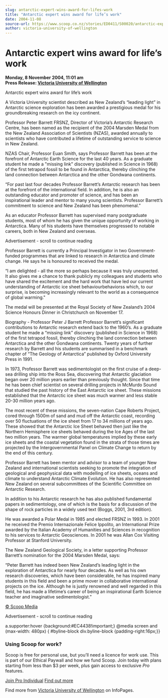 ```yaml
---
slug: antarctic-expert-wins-award-for-lifes-work
title: "Antarctic expert wins award for life’s work"
date: 2004-11-08
source-url: https://www.scoop.co.nz/stories/ED0411/S00020/antarctic-expert-wins-award-for-lifes-work.htm
author: victoria-university-of-wellington
---
```

Antarctic expert wins award for life’s work
===========================================

**Monday, 8 November 2004, 11:01 am**  
**Press Release: [Victoria University of Wellington](https://info.scoop.co.nz/Victoria_University_of_Wellington)**

Antarctic expert wins award for life’s work

A Victoria University scientist described as New Zealand’s “leading light” in Antarctic science exploration has been awarded a prestigious medal for his groundbreaking research on the icy continent.

Professor Peter Barrett FRSNZ, Director of Victoria’s Antarctic Research Centre, has been named as the recipient of the 2004 Marsden Medal from the New Zealand Association of Scientists (NZAS), awarded annually to scientists who have contributed a lifetime of outstanding service to science in New Zealand.

NZAS Chair, Professor Euan Smith, says Professor Barrett has been at the forefront of Antarctic Earth Science for the last 40 years. As a graduate student he made a "missing link" discovery (published in Science in 1968) of the first tetrapod fossil to be found in Antarctica, thereby clinching the land connection between Antarctica and the other Gondwana continents.

“For past last four decades Professor Barrett’s Antarctic research has been at the forefront of the international field. In addition, he is also an outstanding educator and promoter of science, and has been an inspirational leader and mentor to many young scientists. Professor Barrett’s commitment to science and New Zealand has been phenomenal.”

As an educator Professor Barrett has supervised many postgraduate students, most of whom he has given the unique opportunity of working in Antarctica. Many of his students have themselves progressed to notable careers, both in New Zealand and overseas.

Advertisement - scroll to continue reading





Professor Barrett is currently a Principal Investigator in two Government-funded programmes that are linked to research in Antarctica and climate change. He says he is honoured to received the medal.

“I am delighted - all the more so perhaps because it was truly unexpected. It also gives me a chance to thank publicly my colleagues and students who have shared the excitement and the hard work that have led our current understanding of Antarctic ice sheet behaviourbehaviorss which, to our surprise, is becoming increasingly relevant to the world as a consequence of global warming."

The medal will be presented at the Royal Society of New Zealand’s 2004 Science Honours Dinner in Christchurch on November 17.

Biography - Professor Peter J Barrett Professor Barrett’s significant contributions to Antarctic research extend back to the 1960’s. As a graduate student he made a “missing link” discovery (published in Science in 1968) of the first tetrapod fossil, thereby clinching the land connection between Antarctica and the other Gondwana continents. Twenty years of further research by Barrett and his students are summarised in a benchmark chapter of “The Geology of Antarctica” published by Oxford University Press in 1991.

In 1973, Professor Barrett was sedimentologist on the first cruise of a deep-sea drilling ship into the Ross Sea, discovering that Antarctic glaciation began over 20 million years earlier than previously thought. Since that time he has been chief scientist on several drilling projects in McMurdo Sound that studied the past history of the East Antarctic ice sheet. These missions established that the Antarctic ice sheet was much warmer and less stable 20-30 million years ago.

The most recent of these missions, the seven-nation Cape Roberts Project, cored through 1500m of sand and mud off the Antarctic coast, recording over 50 fluctuations of the ice sheet from 17 to 34 millions of years ago. These showed that the Antarctic Ice Sheet behaved then just like the Northern Hemisphere ice sheets behaved during the Ice Ages of the last two million years. The warmer global temperatures implied by these early ice sheets and the coastal vegetation found in the strata of those times are projected by the Intergovernmental Panel on Climate Change to return by the end of this century.

Professor Barrett has been mentor and advisor to a team of younger New Zealand and international scientists seeking to promote the integration of geological and geophysical data with modelling of ice sheets, oceans and climate to understand Antarctic Climate Evolution. He has also represented New Zealand on several subcommittees of the Scientific Committee on Antarctic Research.

In addition to his Antarctic research he has also published fundamental papers in sedimentology, one of which is the basis for a discussion of the shape of rock particles in a widely used text (Boggs, 2001, 3rd edition).

He was awarded a Polar Medal in 1985 and elected FRSNZ in 1993. In 2001 he received the Premio Internazionale Felice Ippolito, an International Prize awarded by the Italian Academy of Humanities and Sciences in recognition to his services to Antarctic Geosciences. In 2001 he was Allan Cox Visiting Professor at Stanford University.

The New Zealand Geological Society, in a letter supporting Professor Barrett’s nomination for the 2004 Marsden Medal, says:

“Peter Barrett has indeed been New Zealand’s leading light in the exploration of Antarctica for nearly four decades. As well as his own research discoveries, which have been considerable, he has inspired many students in this field and been a prime mover in collaborative international projects on the ice. Although he is justly renowned and well regarded in this field, he has made a lifetime’s career of being an inspirational Earth Science teacher and imaginative sedimentologist.”

[© Scoop Media](http://www.scoop.co.nz/about/terms.html)  

Advertisement - scroll to continue reading



a.supporter:hover {background:#EC4438!important;} @media screen and (max-width: 480px) { #byline-block div.byline-block {padding-right:16px;}}

### Using Scoop for work?

Scoop is free for personal use, but you’ll need a licence for work use. This is part of our Ethical Paywall and how we fund Scoop. Join today with plans starting from less than $3 per week, plus gain access to exclusive _Pro_ features.  
  
[Join Pro Individual](https://pro.scoop.co.nz/Individual/?from=ProIn24) [Find out more](https://pro.scoop.co.nz/using-scoop-for-work/?from=ProIn24)

Find more from [Victoria University of Wellington](https://info.scoop.co.nz/Victoria_University_of_Wellington) on InfoPages.